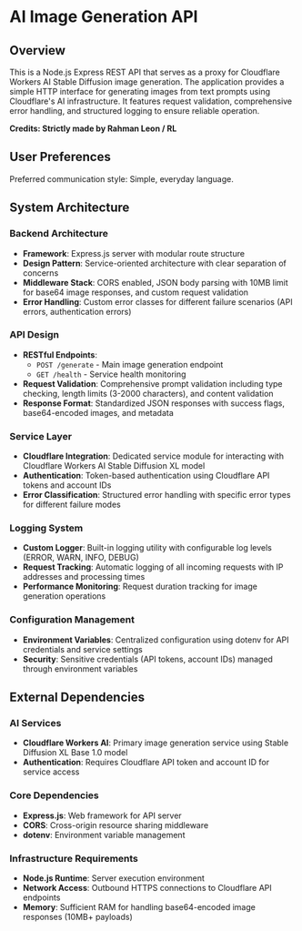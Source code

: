 # AI Image Generation API

## Overview

This is a Node.js Express REST API that serves as a proxy for Cloudflare Workers AI Stable Diffusion image generation. The application provides a simple HTTP interface for generating images from text prompts using Cloudflare's AI infrastructure. It features request validation, comprehensive error handling, and structured logging to ensure reliable operation.

**Credits: Strictly made by Rahman Leon / RL**

## User Preferences

Preferred communication style: Simple, everyday language.

## System Architecture

### Backend Architecture
- **Framework**: Express.js server with modular route structure
- **Design Pattern**: Service-oriented architecture with clear separation of concerns
- **Middleware Stack**: CORS enabled, JSON body parsing with 10MB limit for base64 image responses, and custom request validation
- **Error Handling**: Custom error classes for different failure scenarios (API errors, authentication errors)

### API Design
- **RESTful Endpoints**: 
  - `POST /generate` - Main image generation endpoint
  - `GET /health` - Service health monitoring
- **Request Validation**: Comprehensive prompt validation including type checking, length limits (3-2000 characters), and content validation
- **Response Format**: Standardized JSON responses with success flags, base64-encoded images, and metadata

### Service Layer
- **Cloudflare Integration**: Dedicated service module for interacting with Cloudflare Workers AI Stable Diffusion XL model
- **Authentication**: Token-based authentication using Cloudflare API tokens and account IDs
- **Error Classification**: Structured error handling with specific error types for different failure modes

### Logging System
- **Custom Logger**: Built-in logging utility with configurable log levels (ERROR, WARN, INFO, DEBUG)
- **Request Tracking**: Automatic logging of all incoming requests with IP addresses and processing times
- **Performance Monitoring**: Request duration tracking for image generation operations

### Configuration Management
- **Environment Variables**: Centralized configuration using dotenv for API credentials and service settings
- **Security**: Sensitive credentials (API tokens, account IDs) managed through environment variables

## External Dependencies

### AI Services
- **Cloudflare Workers AI**: Primary image generation service using Stable Diffusion XL Base 1.0 model
- **Authentication**: Requires Cloudflare API token and account ID for service access

### Core Dependencies
- **Express.js**: Web framework for API server
- **CORS**: Cross-origin resource sharing middleware
- **dotenv**: Environment variable management

### Infrastructure Requirements
- **Node.js Runtime**: Server execution environment
- **Network Access**: Outbound HTTPS connections to Cloudflare API endpoints
- **Memory**: Sufficient RAM for handling base64-encoded image responses (10MB+ payloads)